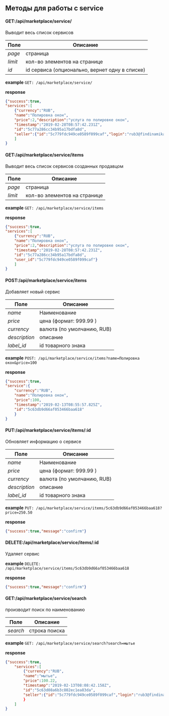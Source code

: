 ## Методы для работы с service


#### GET:/api/marketplace/service/

Выводит весь список сервисов 

Поле | Описание
--- | ---
_page_| страница
_limit_| кол-во элементов на странице  
_id_| id сервиса (опционально, вернет одну в списке)

**example** `GET: /api/marketplace/service/`

**response**
```json
{"success":true,
"services":[
    {"currency":"RUB",
    "name":"Полировка окон",
    "price":2,"description":"услуга по полировке окон",
    "timestamp":"2019-02-28T08:57:42.231Z",
    "id":"5c77a286cc34b95a17bdfa8d",
    "seller":{"id":"5c779fdc949ce0589f099caf","login":"rub3@findinamika.com"}}
    ]
}
```


#### GET:/api/marketplace/service/items

Выводит весь список сервисов созданных продавцом

Поле | Описание
--- | ---
_page_| страница
_limit_| кол-во элементов на странице  

**example** `GET: /api/marketplace/service/items`

**response**
```json
{"success":true,
"services":[
    {"currency":"RUB",
    "name":"Полировка окон",
    "price":2,"description":"услуга по полировке окон",
    "timestamp":"2019-02-28T08:57:42.231Z",
    "id":"5c77a286cc34b95a17bdfa8d",
    "user_id":"5c779fdc949ce0589f099caf"}
    ]
}
```

#### POST:/api/marketplace/service/items
Добавляет новый сервис

Поле | Описание
--- | ---
_name_| Наименование 
_price_| цена (формат: 999.99 )
_currency_| валюта (по умолчанию, RUB)
_description_| описание
_label_id_| id товарного знака

**example** `POST: /api/marketplace/service/items?name=Полировка окон&price=100`

**response**
```json
{"success":true,
"service":{
    "currency":"RUB",
    "name":"Полировка окон",
    "price":100,
    "timestamp":"2019-02-13T08:55:57.825Z",
    "id":"5c63db9d66af053466baa618"
    }
}
```

#### PUT:/api/marketplace/service/items/:id
Обновляет информацию о сервисе

Поле | Описание
--- | ---
_name_| Наименование 
_price_| цена (формат: 999.99 )
_currency_| валюта (по умолчанию, RUB)
_description_| описание
_label_id_| id товарного знака

**example** `PUT: /api/marketplace/service/items/5c63db9d66af053466baa618?price=250.50`

**response**
```json
{"success":true,"message":"confirm"}
```

#### DELETE:/api/marketplace/service/items/:id
Удаляет сервис

**example** `DELETE: /api/marketplace/service/items/5c63db9d66af053466baa618`

**response**
```json
{"success":true,"message":"confirm"}
```

#### GET:/api/marketplace/service/search

производит поиск по наименованию 

Поле | Описание
--- | ---
_search_| строка поиска  

**example** `GET: /api/marketplace/service/search?search=мытье`

**response**
```json
{"success":true,
    "services":[
        {"currency":"RUB",
        "name":"мытье",
        "price":100.22,
        "timestamp":"2019-02-13T08:08:42.158Z",
        "id":"5c63d08a6b3c802ec1ea83da",
        "seller":{"id":"5c779fdc949ce0589f099caf","login":"rub3@findinamika.com"}}
        }
    ]
}
```